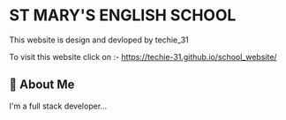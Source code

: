 # ST MARY'S ENGLISH SCHOOL
This website is design and devloped by techie_31

To visit this website click on :- https://techie-31.github.io/school_website/

## 🚀 About Me
I'm a full stack developer...

